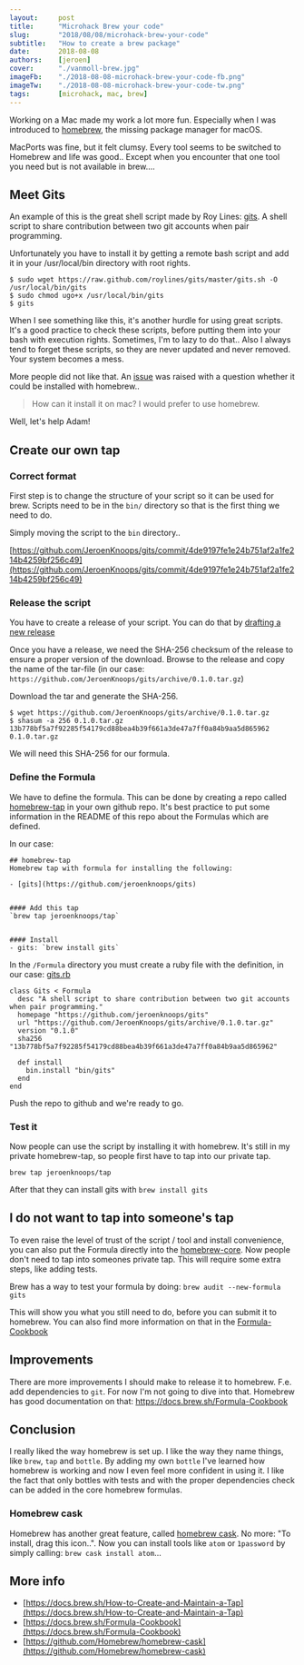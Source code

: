 ```yaml
---
layout:     post
title:      "Microhack Brew your code"
slug:       "2018/08/08/microhack-brew-your-code"
subtitle:   "How to create a brew package"
date:       2018-08-08
authors:    [jeroen]
cover:      "./vanmoll-brew.jpg"
imageFb:    "./2018-08-08-microhack-brew-your-code-fb.png"
imageTw:    "./2018-08-08-microhack-brew-your-code-tw.png"
tags:       [microhack, mac, brew]
---
```


Working on a Mac made my work a lot more fun. Especially when I was introduced to [homebrew](https://brew.sh/), the missing package manager for macOS.

MacPorts was fine, but it felt clumsy. Every tool seems to be switched to Homebrew and life was good.. Except when you encounter that one tool you need but is not available in brew....

## Meet Gits
An example of this is the great shell script made by Roy Lines: [gits](https://github.com/roylines/gits).
A shell script to share contribution between two git accounts when pair programming.

Unfortunately you have to install it by getting a remote bash script and add it in your /usr/local/bin directory with root rights.
```
$ sudo wget https://raw.github.com/roylines/gits/master/gits.sh -O /usr/local/bin/gits
$ sudo chmod ugo+x /usr/local/bin/gits
$ gits
```

When I see something like this, it's another hurdle for using great scripts. It's a good practice to check these scripts, before putting them into your bash with execution rights. Sometimes, I'm to lazy to do that..
Also I always tend to forget these scripts, so they are never updated and never removed. Your system becomes a mess.

More people did not like that. An [issue](https://github.com/roylines/gits/issues/6) was raised with a question whether it could be installed with homebrew..

> How can it install it on mac? I would prefer to use homebrew.

Well, let's help Adam!

## Create our own tap

### Correct format

First step is to change the structure of your script so it can be used for brew.
Scripts need to be in the `bin/` directory so that is the first thing we need to do.

Simply moving the script to the `bin` directory..

[https://github.com/JeroenKnoops/gits/commit/4de9197fe1e24b751af2a1fe214b4259bf256c49](https://github.com/JeroenKnoops/gits/commit/4de9197fe1e24b751af2a1fe214b4259bf256c49)

### Release the script

You have to create a release of your script. You can do that by [drafting a new release](https://github.com/JeroenKnoops/gits/releases)

Once you have a release, we need the SHA-256 checksum of the release to ensure a proper version of the download.
Browse to the release and copy the name of the tar-file (in our case: `https://github.com/JeroenKnoops/gits/archive/0.1.0.tar.gz`)

Download the tar and generate the SHA-256.

```
$ wget https://github.com/JeroenKnoops/gits/archive/0.1.0.tar.gz
$ shasum -a 256 0.1.0.tar.gz
13b778bf5a7f92285f54179cd88bea4b39f661a3de47a7ff0a84b9aa5d865962  0.1.0.tar.gz
```

We will need this SHA-256 for our formula.

### Define the Formula

We have to define the formula. This can be done by creating a repo called [homebrew-tap](https://github.com/JeroenKnoops/homebrew-tap) in your own github repo.
It's best practice to put some information in the README of this repo about the Formulas which are defined.

In our case:
```
## homebrew-tap
Homebrew tap with formula for installing the following:

- [gits](https://github.com/jeroenknoops/gits)


#### Add this tap
`brew tap jeroenknoops/tap`


#### Install
- gits: `brew install gits`
```

In the `/Formula` directory you must create a ruby file with the definition, in our case: [gits.rb](https://github.com/JeroenKnoops/homebrew-tap/blob/master/Formula/gits.rb)

```
class Gits < Formula
  desc "A shell script to share contribution between two git accounts when pair programming."
  homepage "https://github.com/jeroenknoops/gits"
  url "https://github.com/JeroenKnoops/gits/archive/0.1.0.tar.gz"
  version "0.1.0"
  sha256 "13b778bf5a7f92285f54179cd88bea4b39f661a3de47a7ff0a84b9aa5d865962"

  def install
    bin.install "bin/gits"
  end
end
```

Push the repo to github and we're ready to go.

### Test it
Now people can use the script by installing it with homebrew.
It's still in my private homebrew-tap, so people first have to tap into our private tap.

```
brew tap jeroenknoops/tap
```

After that they can install gits with `brew install gits`

## I do not want to tap into someone's tap

To even raise the level of trust of the script / tool and install convenience, you can also put the Formula directly into the [homebrew-core](https://github.com/Homebrew/homebrew-core). Now people don't need to tap into someones private tap.
This will require some extra steps, like adding tests.

Brew has a way to test your formula by doing: `brew audit --new-formula gits`

This will show you what you still need to do, before you can submit it to homebrew. You can also find more information on that in the [Formula-Cookbook](https://docs.brew.sh/Formula-Cookbook)

## Improvements

There are more improvements I should make to release it to homebrew. F.e. add dependencies to `git`.
For now I'm not going to dive into that. Homebrew has good documentation on that: https://docs.brew.sh/Formula-Cookbook

## Conclusion

I really liked the way homebrew is set up. I like the way they name things, like `brew`, `tap` and `bottle`. By adding my own `bottle` I've learned how homebrew is working and now I even feel more confident in using it. I like the fact that only bottles with tests and with the proper dependencies check can be added in the core homebrew formulas.

### Homebrew cask
Homebrew has another great feature, called [homebrew cask](https://github.com/Homebrew/homebrew-cask). No more: "To install, drag this icon..". Now you can install tools like `atom` or `1password` by simply calling: `brew cask install atom`...

## More info
- [https://docs.brew.sh/How-to-Create-and-Maintain-a-Tap](https://docs.brew.sh/How-to-Create-and-Maintain-a-Tap)
- [https://docs.brew.sh/Formula-Cookbook](https://docs.brew.sh/Formula-Cookbook)
- [https://github.com/Homebrew/homebrew-cask](https://github.com/Homebrew/homebrew-cask)
